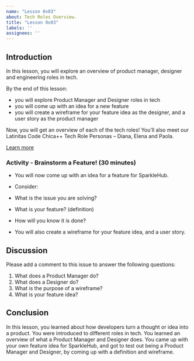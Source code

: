 ```yaml
---
name: "Lesson 0x03"
about: Tech Roles Overview.
title: "Lesson 0x03"
labels: ''
assignees: ''
---
```


## Introduction

In this lesson, you will explore an overview of product manager, designer and engineering roles in tech. 

By the end of this lesson:

* you will explore Product Manager and Designer roles in tech
* you will come up with an idea for a new feature
* you will create a wireframe for your feature idea as the designer, and a user story as the product manager

Now, you will get an overview of each of the tech roles! You'll also meet our Latinitas Code Chica++ Tech Role Personas – Diana, Elena and Paola.  

[Learn more](https://codechica.ca/lessons/0x03/)

### Activity - Brainstorm a Feature! (30 minutes)

- You will now come up with an idea for a feature for SparkleHub. 
- Consider:

- What is the issue you are solving?
- What is your feature? (definition) 
- How will you know it is done? 

- You will also create a wireframe for your feature idea, and a user story. 

## Discussion

Please add a comment to this issue to answer the following questions:

1. What does a Product Manager do? 
1. What does a Designer do? 
1. What is the purpose of a wireframe?
1. What is your feature idea? 

## Conclusion

In this lesson, you learned about how developers turn a thought or idea into a product. You were introduced to different roles in tech. You learned an overview of what a Product Manager and Designer does. You came up with your own feature idea for SparkleHub, and got to test out being a Product Manager and Designer, by coming up with a definition and wireframe. 
